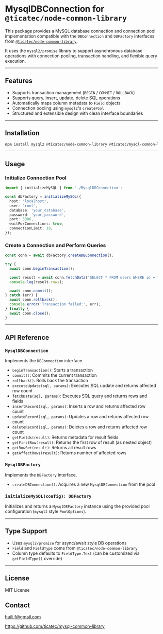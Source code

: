 # MysqlDBConnection for `@ticatec/node-common-library`

This package provides a MySQL database connection and connection pool implementation compatible with the `DBConnection` and `DBFactory` interfaces from [`@ticatec/node-common-library`](https://www.npmjs.com/package/@ticatec/node-common-library).

It uses the `mysql2/promise` library to support asynchronous database operations with connection pooling, transaction handling, and flexible query execution.

---

## Features

* Supports transaction management (`BEGIN` / `COMMIT` / `ROLLBACK`)
* Supports query, insert, update, delete SQL operations
* Automatically maps column metadata to `Field` objects
* Connection pooling using `mysql2`'s `createPool`
* Structured and extensible design with clean interface boundaries

---

## Installation

```bash
npm install mysql2 @ticatec/node-common-library @ticatec/mysql-common-library
```

---

## Usage

### Initialize Connection Pool

```ts
import { initializeMySQL } from './MysqlDBConnection';

const dbFactory = initializeMySQL({
  host: 'localhost',
  user: 'root',
  database: 'your_database',
  password: 'your_password',
  port: 3306,
  waitForConnections: true,
  connectionLimit: 10,
});
```

### Create a Connection and Perform Queries

```ts
const conn = await dbFactory.createDBConnection();

try {
  await conn.beginTransaction();

  const result = await conn.fetchData('SELECT * FROM users WHERE id = ?', [1]);
  console.log(result.rows);

  await conn.commit();
} catch (err) {
  await conn.rollback();
  console.error('Transaction failed:', err);
} finally {
  await conn.close();
}
```

---

## API Reference

### `MysqlDBConnection`

Implements the `DBConnection` interface.

* `beginTransaction()`: Starts a transaction
* `commit()`: Commits the current transaction
* `rollback()`: Rolls back the transaction
* `executeUpdate(sql, params)`: Executes SQL update and returns affected row count
* `fetchData(sql, params)`: Executes SQL query and returns rows and fields
* `insertRecord(sql, params)`: Inserts a row and returns affected row count
* `updateRecord(sql, params)`: Updates a row and returns affected row count
* `deleteRecord(sql, params)`: Deletes a row and returns affected row count
* `getFields(result)`: Returns metadata for result fields
* `getFirstRow(result)`: Returns the first row of result (as nested object)
* `getRowSet(result)`: Returns all result rows
* `getAffectRows(result)`: Returns number of affected rows

### `MysqlDBFactory`

Implements the `DBFactory` interface.

* `createDBConnection()`: Acquires a new `MysqlDBConnection` from the pool

### `initializeMySQL(config): DBFactory`

Initializes and returns a `MysqlDBFactory` instance using the provided pool configuration (`mysql2` style `PoolOptions`).

---

## Type Support

* Uses `mysql2/promise` for async/await style DB operations
* `Field` and `FieldType` come from `@ticatec/node-common-library`
* Column type defaults to `FieldType.Text` (can be customized via `getFieldType()` override)

---

## License

MIT License

## Contact

huili.f@gmail.com

https://github.com/ticatec/mysql-common-library